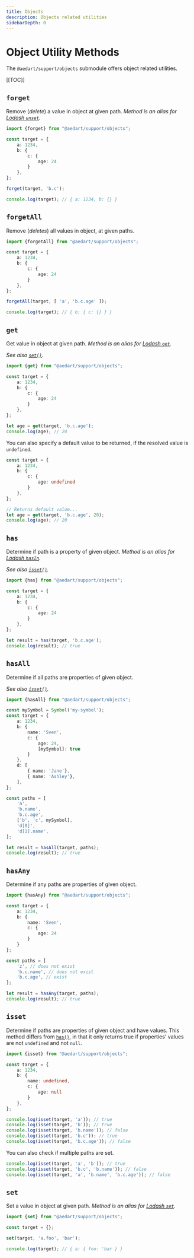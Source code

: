 ```yaml
---
title: Objects
description: Objects related utilities
sidebarDepth: 0
---
```


# Object Utility Methods

The `@aedart/support/objects` submodule offers object related utilities.

[[TOC]]

## `forget`

Remove (_delete_) a value in object at given path. 
_Method is an alias for [Lodash `unset`](https://lodash.com/docs/4.17.15#unset)._

```ts
import {forget} from "@aedart/support/objects";

const target = {
    a: 1234,
    b: {
        c: {
            age: 24
        }
    },
};

forget(target, 'b.c');

console.log(target); // { a: 1234, b: {} }
```

## `forgetAll`

Remove (_deletes_) all values in object, at given paths.

```ts
import {forgetAll} from "@aedart/support/objects";

const target = {
    a: 1234,
    b: {
        c: {
            age: 24
        }
    },
};

forgetAll(target, [ 'a', 'b.c.age' ]);

console.log(target); // { b: { c: {} } }
```

## `get`

Get value in object at given path.
_Method is an alias for [Lodash `get`](https://lodash.com/docs/4.17.15#get)._

_See also [`set()`](#set)._

```ts
import {get} from "@aedart/support/objects";

const target = {
    a: 1234,
    b: {
        c: {
            age: 24
        }
    },
};

let age = get(target, 'b.c.age');
console.log(age); // 24
```

You can also specify a default value to be returned, if the resolved value is `undefined`. 

```ts
const target = {
    a: 1234,
    b: {
        c: {
            age: undefined
        }
    },
};

// Returns default value...
let age = get(target, 'b.c.age', 20);
console.log(age); // 20
```

## `has`

Determine if path is a property of given object.
_Method is an alias for [Lodash `hasIn`](https://lodash.com/docs/4.17.15#hasIn)._

_See also [`isset()`](#isset)._

```ts
import {has} from "@aedart/support/objects";

const target = {
    a: 1234,
    b: {
        c: {
            age: 24
        }
    },
};

let result = has(target, 'b.c.age');
console.log(result); // true
```

## `hasAll`

Determine if all paths are properties of given object.

_See also [`isset()`](#isset)._

```ts
import {hasAll} from "@aedart/support/objects";

const mySymbol = Symbol('my-symbol');
const target = {
    a: 1234,
    b: {
        name: 'Sven',
        c: {
            age: 24,
            [mySymbol]: true
        }
    },
    d: [
        { name: 'Jane'},
        { name: 'Ashley'},
    ],
};

const paths = [
    'a',
    'b.name',
    'b.c.age',
    ['b', 'c', mySymbol],
    'd[0]',
    'd[1].name',
];

let result = hasAll(target, paths);
console.log(result); // true
```

## `hasAny`

Determine if any paths are properties of given object.

```ts
import {hasAny} from "@aedart/support/objects";

const target = {
    a: 1234,
    b: {
        name: 'Sven',
        c: {
            age: 24
        }
    }
};

const paths = [
    'z', // does not exist
    'b.c.name', // does not exist
    'b.c.age', // exist
];

let result = hasAny(target, paths);
console.log(result); // true
```

## `isset`

Determine if paths are properties of given object and have values.
This method differs from [`has()`](#has), in that it only returns true if properties' values are not `undefined` and not `null`.

```ts
import {isset} from "@aedart/support/objects";

const target = {
    a: 1234,
    b: {
        name: undefined,
        c: {
            age: null
        }
    },
};

console.log(isset(target, 'a')); // true
console.log(isset(target, 'b')); // true
console.log(isset(target, 'b.name')); // false
console.log(isset(target, 'b.c')); // true
console.log(isset(target, 'b.c.age')); // false
```

You can also check if multiple paths are set.

```ts
console.log(isset(target, 'a', 'b')); // true
console.log(isset(target, 'b.c', 'b.name')); // false
console.log(isset(target, 'a', 'b.name', 'b.c.age')); // false
```

## `set`

Set a value in object at given path.
_Method is an alias for [Lodash `set`](https://lodash.com/docs/4.17.15#set)._

```ts
import {set} from "@aedart/support/objects";

const target = {};

set(target, 'a.foo', 'bar');

console.log(target); // { a: { foo: 'bar } }
```